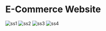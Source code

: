 # E-Commerce Website
![ss1](https://github.com/Dhruv2K20/E-Commerce-Website/assets/101009341/26bfe53b-a284-48f2-bb8f-b847503414e7)
![ss2](https://github.com/Dhruv2K20/E-Commerce-Website/assets/101009341/53976201-2f49-452e-bdea-34154bf16a8a)
![ss3](https://github.com/Dhruv2K20/E-Commerce-Website/assets/101009341/e55fe843-606a-448e-a195-b46777e25589)
![ss4](https://github.com/Dhruv2K20/E-Commerce-Website/assets/101009341/73ccfb7f-ff51-4103-9d0e-578cd3235b09)


